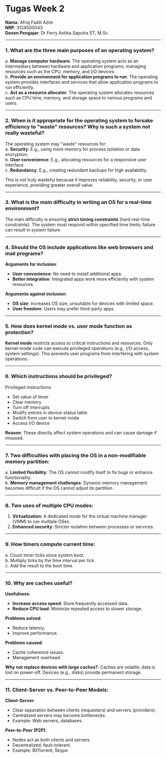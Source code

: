 # Tugas Week 2

**Nama**: Afriq Fadili Azim  
**NRP**: 3124500043  
**Dosen Pengajar**: Dr Ferry Astika Saputra ST, M.Sc  

---

### 1. What are the three main purposes of an operating system?  
a. **Manage computer hardware**: The operating system acts as an intermediary between hardware and application programs, managing resources such as the CPU, memory, and I/O devices.  
b. **Provide an environment for application programs to run**: The operating system provides interfaces and services that allow application programs to run efficiently.  
c. **Act as a resource allocator**: The operating system allocates resources such as CPU time, memory, and storage space to various programs and users.  

---

### 2. When is it appropriate for the operating system to forsake efficiency to "waste" resources? Why is such a system not really wasteful?  
The operating system may "waste" resources for:  
a. **Security**: E.g., using more memory for process isolation or data encryption.  
b. **User convenience**: E.g., allocating resources for a responsive user interface.  
c. **Redundancy**: E.g., creating redundant backups for high availability.  

This is not truly wasteful because it improves reliability, security, or user experience, providing greater overall value.  

---

### 3. What is the main difficulty in writing an OS for a real-time environment?  
The main difficulty is ensuring **strict timing constraints** (hard real-time constraints). The system must respond within specified time limits; failure can result in system failure.  

---

### 4. Should the OS include applications like web browsers and mail programs?  
**Arguments for inclusion**:  
- **User convenience**: No need to install additional apps.  
- **Better integration**: Integrated apps work more efficiently with system resources.  

**Arguments against inclusion**:  
- **OS size**: Increases OS size, unsuitable for devices with limited space.  
- **User freedom**: Users may prefer third-party apps.  

---

### 5. How does kernel mode vs. user mode function as protection?  
**Kernel mode** restricts access to critical instructions and resources. Only kernel-mode code can execute privileged operations (e.g., I/O access, system settings). This prevents user programs from interfering with system operations.  

---

### 6. Which instructions should be privileged?  
Privileged instructions:  
- Set value of timer  
- Clear memory  
- Turn off interrupts  
- Modify entries in device-status table  
- Switch from user to kernel mode  
- Access I/O device  

**Reason**: These directly affect system operations and can cause damage if misused.  

---

### 7. Two difficulties with placing the OS in a non-modifiable memory partition:  
a. **Limited flexibility**: The OS cannot modify itself to fix bugs or enhance functionality.  
b. **Memory management challenges**: Dynamic memory management becomes difficult if the OS cannot adjust its partition.  

---

### 8. Two uses of multiple CPU modes:  
1. **Virtualization**: A dedicated mode for the virtual machine manager (VMM) to run multiple OSes.  
2. **Enhanced security**: Stricter isolation between processes or services.  

---

### 9. How timers compute current time:  
a. Count timer ticks since system boot.  
b. Multiply ticks by the time interval per tick.  
c. Add the result to the boot time.  

---

### 10. Why are caches useful?  
**Usefulness**:  
- **Increase access speed**: Store frequently accessed data.  
- **Reduce CPU load**: Minimize repeated access to slower storage.  

**Problems solved**:  
- Reduce latency.  
- Improve performance.  

**Problems caused**:  
- Cache coherence issues.  
- Management overhead.  

**Why not replace devices with large caches?**: Caches are volatile; data is lost on power-off. Devices (e.g., disks) provide permanent storage.  

---

### 11. Client-Server vs. Peer-to-Peer Models:  
**Client-Server**:  
- Clear separation between clients (requesters) and servers (providers).  
- Centralized servers may become bottlenecks.  
- Example: Web servers, databases.  

**Peer-to-Peer (P2P)**:  
- Nodes act as both clients and servers.  
- Decentralized, fault-tolerant.  
- Example: BitTorrent, Skype.  
